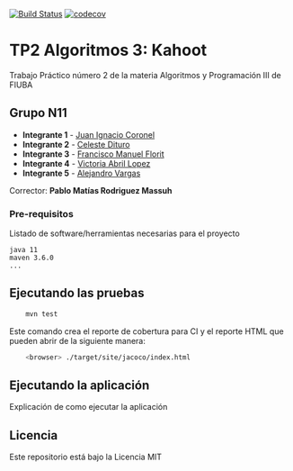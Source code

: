[![Build Status](https://travis-ci.org/vickyylopezz/TP2-Algo-iii.svg?branch=master)](https://travis-ci.org/vickyylopezz/TP2-Algo-iii)
[![codecov](https://codecov.io/gh/vickyylopezz/TP2-Algo-iii/branch/master/graph/badge.svg)](https://codecov.io/gh/vickyylopezz/TP2-Algo-iii)


# TP2 Algoritmos 3: Kahoot

Trabajo Práctico número 2 de la materia Algoritmos y Programación III de FIUBA

## Grupo N11

* **Integrante 1** - [Juan Ignacio Coronel](https://github.com/hoffme)
* **Integrante 2** - [Celeste Dituro](https://github.com/celedituro)
* **Integrante 3** - [Francisco Manuel Florit](https://github.com/floritfran)
* **Integrante 4** - [Victoria Abril Lopez](https://github.com/vickyylopezz)
* **Integrante 5** - [Alejandro Vargas](https://github.com/alevargas-gif)

Corrector: **Pablo Matías Rodriguez Massuh**

### Pre-requisitos

Listado de software/herramientas necesarias para el proyecto

```
java 11
maven 3.6.0
...
```

## Ejecutando las pruebas

```bash
    mvn test
```

Este comando crea el reporte de cobertura para CI y el reporte HTML que pueden abrir de la siguiente manera:

```bash
    <browser> ./target/site/jacoco/index.html
```

## Ejecutando la aplicación

Explicación de como ejecutar la aplicación

## Licencia

Este repositorio está bajo la Licencia MIT
